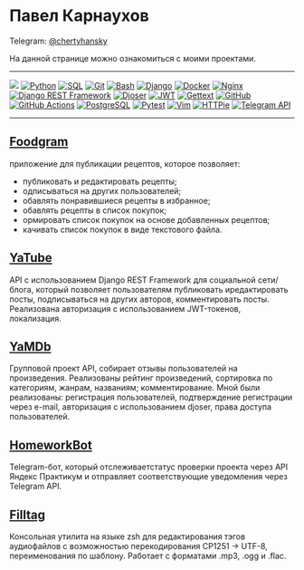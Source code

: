 # Павел Карнаухов

Telegram: [@chertyhansky](https://t.me/chertyhansky)

На данной странице можно ознакомиться с моими проектами.

---

![](https://komarev.com/ghpvc/?username=chertyhansky)
[![Python](https://img.shields.io/badge/Python-464646?logo=python)](https://www.python.org/)
[![SQL](https://img.shields.io/badge/SQL-464646?logo=sql)](https://ru.wikipedia.org/wiki/SQL)
[![Git](https://img.shields.io/badge/Git-464646?logo=git)](https://git.kernel.org/pub/scm/git/git.git/)
[![Bash](https://img.shields.io/badge/Shell-464646?logo=zsh)](https://git.savannah.gnu.org/cgit/bash.git)
[![Django](https://img.shields.io/badge/Django-464646?logo=django)](https://www.djangoproject.com/)
[![Docker](https://img.shields.io/badge/Docker-464646?logo=docker)](https://www.docker.com/)
[![Nginx](https://img.shields.io/badge/Nginx-464646?logo=nginx)](https://nginx.org/ru/)
[![Django REST Framework](https://img.shields.io/badge/Django%20REST%20Framework-464646?logo=django)](https://docs.pytest.org/en/6.2.x/)
[![Djoser](https://img.shields.io/badge/Djoser-464646?logo=django)](https://pypi.org/project/djoser/)
[![JWT](https://img.shields.io/badge/JWT-464646?logo=django)](https://jwt.io/)
[![Gettext](https://img.shields.io/badge/Gettext-464646?logo=local)](https://www.gnu.org/software/gettext/)
[![GitHub](https://img.shields.io/badge/GitHub-464646?logo=github)](https://github.com/)
[![GitHub Actions](https://img.shields.io/badge/GitHub_Actions-464646?logo=githubactions)](https://github.com/features/actions)
[![PostgreSQL](https://img.shields.io/badge/PostgreSQL-464646?logo=postgresql)](https://www.postgresql.org/)
[![Pytest](https://img.shields.io/badge/Pytest-464646?logo=pytest)](https://docs.pytest.org/en/6.2.x/)
[![Vim](https://img.shields.io/badge/Vim-464646?logo=neovim)](https://www.vim.org/)
[![HTTPie](https://img.shields.io/badge/HTTPie-464646?logo=httpie)](https://httpie.io/)
[![Telegram API](https://img.shields.io/badge/Telegram_Bot_API-464646?logo=telegram)](https://core.telegram.org/bots/api-changelog)

---


## [Foodgram](https://github.com/chertyhansky/foodgram-project-react)

приложение для публикации рецептов, которое позволяет:

- публиковать и редактировать рецепты;
- одписываться на других пользователей;
- обавлять понравившиеся рецепты в избранное;
- обавлять рецепты в список покупок;
- ормировать список покупок на основе добавленных рецептов;
- качивать список покупок в виде текстового файла.

## [YaTube](https://github.com/chertyhansky/api_final_yatube)

API с использованием Django REST Framework для социальной сети/блога, который
позволяет пользователям публиковать иредактировать посты, подписываться на
других авторов, комментировать посты. Реализована авторизация с использованием
JWT-токенов, локализация.

## [YaMDb](https://github.com/chertyhansky/api_yamdb)

Групповой проект API, собирает отзывы пользователей на произведения.
Реализованы рейтинг произведений, сортировка по категориям, жанрам, названиям; комментирование.
Мной были реализованы: регистрация пользователей, подтверждение регистрации через e-mail,
авторизация с использованием djoser, права доступа пользователей. 

## [HomeworkBot](https://github.com/chertyhansky/homework_bot)

Telegram-бот, который отслеживаетстатус проверки проекта через API Яндекс Практикум
и отправляет соответствующие уведомления через Telegram API.

## [Filltag](https://github.com/chertyhansky/filltag)

Консольная утилита на языке zsh для редактирования тэгов аудиофайлов с возможностью
перекодирования CP1251 -> UTF-8, переименования по шаблону. Работает с форматами
.mp3, .ogg и .flac.
